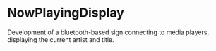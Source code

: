 # NowPlayingDisplay
Development of a bluetooth-based sign connecting to media players, displaying the current artist and title.
